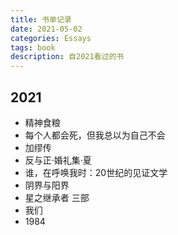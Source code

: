 ```yaml
---
title: 书单记录
date: 2021-05-02
categories: Essays
tags: book
description: 自2021看过的书
---
```


## 2021

- 精神食粮
- 每个人都会死，但我总以为自己不会
- 加缪传
- 反与正·婚礼集·夏
- 谁，在呼唤我时：20世纪的见证文学
- 阴界与阳界
- 星之继承者  三部
- 我们
- 1984

